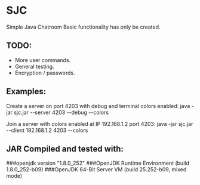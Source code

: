 # SJC
Simple Java Chatroom
Basic functionality has only be created.

## TODO:
- More user commands.
- General testing.
- Encryption / passwords.

## Examples:
Create a server on port 4203 with debug and terminal colors enabled:
java -jar sjc.jar --server 4203 --debug --colors

Join a server with colors enabled at IP 192.168.1.2 port 4203:
java -jar sjc.jar --client 192.168.1.2 4203 --colors

## JAR Compiled and tested with:
###openjdk version "1.8.0_252"
###OpenJDK Runtime Environment (build 1.8.0_252-b09)
###OpenJDK 64-Bit Server VM (build 25.252-b09, mixed mode)
